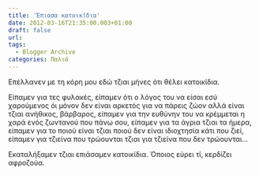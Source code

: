 ```yaml
---
title: 'Έπιασα κατοικίδια'
date: 2012-03-16T21:35:00.003+01:00
draft: false
url: 
tags:
  - Blogger Archive
categories: Παλιά
---
```


Επέλλανεν με τη κόρη μου εδώ τζιαι μήνες ότι θέλει κατοικίδια.  
  
Είπαμεν για τες φυλακές, είπαμεν ότι ο λόγος του να είσαι εσύ χαρούμενος όι μόνον δεν είναι αρκετός για να πάρεις ζώον αλλά είναι τζιαι ανήθικος, βάρβαρος, είπαμεν για την ευθύνην του να κρέμμεται η χαρά ενός ζωντανού που πάνω σου, είπαμεν για τα άγρια τζιαι τα ήμερα, είπαμεν για το ποιού είναι τζιαι ποιού δεν είναι ιδιοχτησία κάτι που ζιεί, είπαμεν για τζιείνα που τρώουνται τζιαι για τζιείνα που δεν τρώουνται...  
  
Εκαταλήξαμεν τζιαι επιάσαμεν κατοικίδια. Όποιος εύρει τί, κερδίζει αφροζούα.
